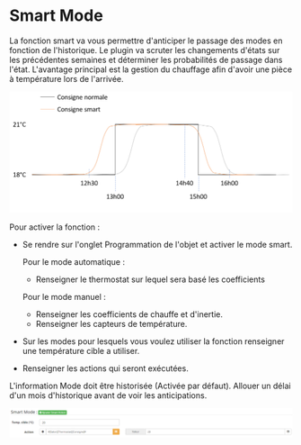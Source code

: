 Smart Mode
=====
La fonction smart va vous permettre d'anticiper le passage des modes en fonction de l'historique. 
Le plugin va scruter les changements d'états sur les précédentes semaines et déterminer les probabilités de passage dans l'état. 
L'avantage principal est la gestion du chauffage afin d'avoir une pièce à température lors de l'arrivée. 

![presence98](../images/presence_smart_exemple.png)

Pour activer la fonction : 
- Se rendre sur l'onglet Programmation de l'objet et activer le mode smart.

  Pour le mode automatique :
  - Renseigner le thermostat sur lequel sera basé les coefficients

  Pour le mode manuel :
  - Renseigner les coefficients de chauffe et d'inertie.
  - Renseigner les capteurs de température. 

- Sur les modes pour lesquels vous voulez utiliser la fonction renseigner une température cible a utiliser. 
- Renseigner les actions qui seront exécutées. 

L'information Mode doit être historisée (Activée par défaut).
Allouer un délai d'un mois d'historique avant de voir les anticipations.

![presence99](../images/presence_smart_mode.png)
